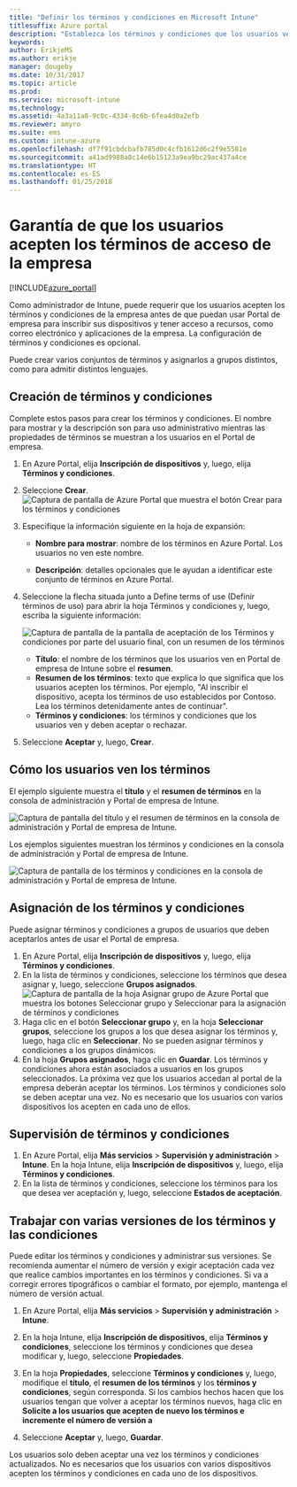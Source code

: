 ```yaml
---
title: "Definir los términos y condiciones en Microsoft Intune"
titlesuffix: Azure portal
description: "Establezca los términos y condiciones que los usuarios ven en el Portal de empresa de Intune. "
keywords: 
author: ErikjeMS
ms.author: erikje
manager: dougeby
ms.date: 10/31/2017
ms.topic: article
ms.prod: 
ms.service: microsoft-intune
ms.technology: 
ms.assetid: 4a3a11a8-9c0c-4334-8c6b-6fea4d0a2efb
ms.reviewer: amyro
ms.suite: ems
ms.custom: intune-azure
ms.openlocfilehash: df7f91cbdcbafb785d0c4cfb1612d6c2f9e5581e
ms.sourcegitcommit: a41ad9988a8c14e6b15123a9ea9bc29ac437a4ce
ms.translationtype: HT
ms.contentlocale: es-ES
ms.lasthandoff: 01/25/2018
---
```

# <a name="ensure-users-accept-company-terms-for-access"></a>Garantía de que los usuarios acepten los términos de acceso de la empresa

[!INCLUDE[azure_portal](./includes/azure_portal.md)]

Como administrador de Intune, puede requerir que los usuarios acepten los términos y condiciones de la empresa antes de que puedan usar Portal de empresa para inscribir sus dispositivos y tener acceso a recursos, como correo electrónico y aplicaciones de la empresa. La configuración de términos y condiciones es opcional.

Puede crear varios conjuntos de términos y asignarlos a grupos distintos, como para admitir distintos lenguajes.

## <a name="create-terms-and-conditions"></a>Creación de términos y condiciones
Complete estos pasos para crear los términos y condiciones. El nombre para mostrar y la descripción son para uso administrativo mientras las propiedades de términos se muestran a los usuarios en el Portal de empresa.

1. En Azure Portal, elija **Inscripción de dispositivos** y, luego, elija **Términos y condiciones**.
2. Seleccione **Crear**.
![Captura de pantalla de Azure Portal que muestra el botón Crear para los términos y condiciones](media/terms-create-terms.png)
3. Especifique la información siguiente en la hoja de expansión:

   - **Nombre para mostrar**: nombre de los términos en Azure Portal. Los usuarios no ven este nombre.

   - **Descripción**: detalles opcionales que le ayudan a identificar este conjunto de términos en Azure Portal.

4. Seleccione la flecha situada junto a Define terms of use (Definir términos de uso) para abrir la hoja Términos y condiciones y, luego, escriba la siguiente información:

   ![Captura de pantalla de la pantalla de aceptación de los Términos y condiciones por parte del usuario final, con un resumen de los términos](./media/terms-summary-create.png)

   - **Título**: el nombre de los términos que los usuarios ven en Portal de empresa de Intune sobre el **resumen**.
   - **Resumen de los términos**: texto que explica lo que significa que los usuarios acepten los términos. Por ejemplo, "Al inscribir el dispositivo, acepta los términos de uso establecidos por Contoso. Lea los términos detenidamente antes de continuar".
   - **Términos y condiciones**: los términos y condiciones que los usuarios ven y deben aceptar o rechazar.

5. Seleccione **Aceptar** y, luego, **Crear**.

## <a name="see-how-terms-are-displayed-to-your-users"></a>Cómo los usuarios ven los términos
El ejemplo siguiente muestra el **título** y el **resumen de términos** en la consola de administración y Portal de empresa de Intune.

![Captura de pantalla del título y el resumen de términos en la consola de administración y Portal de empresa de Intune.](./media/terms-summary-terms.png)

Los ejemplos siguientes muestran los términos y condiciones en la consola de administración y Portal de empresa de Intune.

![Captura de pantalla de los términos y condiciones en la consola de administración y Portal de empresa de Intune.](./media/terms-properties-terms.png)

## <a name="assign-terms-and-conditions"></a>Asignación de los términos y condiciones

Puede asignar términos y condiciones a grupos de usuarios que deben aceptarlos antes de usar el Portal de empresa.

1. En Azure Portal, elija **Inscripción de dispositivos** y, luego, elija **Términos y condiciones**.
2. En la lista de términos y condiciones, seleccione los términos que desea asignar y, luego, seleccione **Grupos asignados**.
![Captura de pantalla de la hoja Asignar grupo de Azure Portal que muestra los botones Seleccionar grupo y Seleccionar para la asignación de términos y condiciones](media/terms-assign-groups.png)
3. Haga clic en el botón **Seleccionar grupo** y, en la hoja **Seleccionar grupos**, seleccione los grupos a los que desea asignar los términos y, luego, haga clic en **Seleccionar**. No se pueden asignar términos y condiciones a los grupos dinámicos.
4. En la hoja **Grupos asignados**, haga clic en **Guardar**.  Los términos y condiciones ahora están asociados a usuarios en los grupos seleccionados. La próxima vez que los usuarios accedan al portal de la empresa deberán aceptar los términos. Los términos y condiciones solo se deben aceptar una vez. No es necesario que los usuarios con varios dispositivos los acepten en cada uno de ellos.


## <a name="monitor-terms-and-conditions"></a>Supervisión de términos y condiciones

1. En Azure Portal, elija **Más servicios** > **Supervisión y administración** > **Intune**. En la hoja Intune, elija **Inscripción de dispositivos** y, luego, elija **Términos y condiciones**.
2. En la lista de términos y condiciones, seleccione los términos para los que desea ver aceptación y, luego, seleccione **Estados de aceptación**.

## <a name="work-with-multiple-versions-of-terms-and-conditions"></a>Trabajar con varias versiones de los términos y las condiciones
Puede editar los términos y condiciones y administrar sus versiones. Se recomienda aumentar el número de versión y exigir aceptación cada vez que realice cambios importantes en los términos y condiciones. Si va a corregir errores tipográficos o cambiar el formato, por ejemplo, mantenga el número de versión actual.

1. En Azure Portal, elija **Más servicios** > **Supervisión y administración** > **Intune**.

2. En la hoja Intune, elija **Inscripción de dispositivos**, elija **Términos y condiciones**, seleccione los términos y condiciones que desea modificar y, luego, seleccione **Propiedades**.

4. En la hoja **Propiedades**, seleccione **Términos y condiciones** y, luego, modifique el **título**, el **resumen de los términos** y los **términos y condiciones**, según corresponda. Si los cambios hechos hacen que los usuarios tengan que volver a aceptar los términos nuevos, haga clic en **Solicite a los usuarios que acepten de nuevo los términos e incremente el número de versión a** 

4.  Seleccione **Aceptar** y, luego, **Guardar**.

Los usuarios solo deben aceptar una vez los términos y condiciones actualizados. No es necesarios que los usuarios con varios dispositivos acepten los términos y condiciones en cada uno de los dispositivos.
